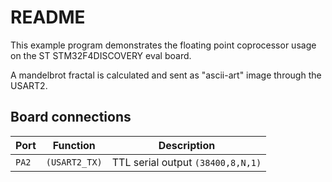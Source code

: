 # README

This example program demonstrates the floating point coprocessor usage on
the ST STM32F4DISCOVERY eval board.

A mandelbrot fractal is calculated and sent as "ascii-art" image through
the USART2.

## Board connections

| Port  | Function      | Description                       |
| ----- | ------------- | --------------------------------- |
| `PA2` | `(USART2_TX)` | TTL serial output `(38400,8,N,1)` |

